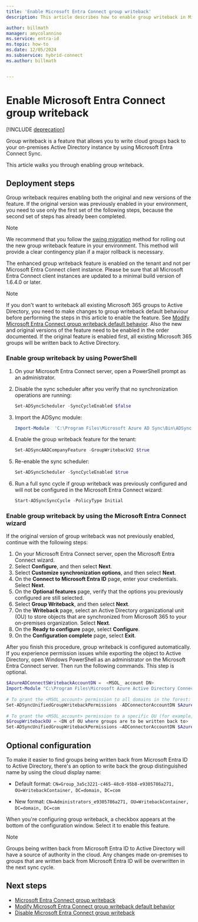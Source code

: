 ```yaml
---
title: 'Enable Microsoft Entra Connect group writeback'
description: This article describes how to enable group writeback in Microsoft Entra Connect by using PowerShell and a wizard.

author: billmath
manager: amycolannino
ms.service: entra-id
ms.topic: how-to
ms.date: 12/05/2024
ms.subservice: hybrid-connect
ms.author: billmath


---
```


# Enable Microsoft Entra Connect group writeback 

[!INCLUDE [deprecation](~/includes/gwb-v2-deprecation.md)]

Group writeback is a feature that allows you to write cloud groups back to your on-premises Active Directory instance by using Microsoft Entra Connect Sync. 

This article walks you through enabling group writeback. 

 
## Deployment steps 

Group writeback requires enabling both the original and new versions of the feature. If the original version was previously enabled in your environment, you need to use only the first set of the following steps, because the second set of steps has already been completed. 
 
> [!NOTE] 
> We recommend that you follow the [swing migration](how-to-upgrade-previous-version.md#swing-migration) method for rolling out the new group writeback feature in your environment. This method will provide a clear contingency plan if a major rollback is necessary. 
>
>The enhanced group writeback feature is enabled on the tenant and not per Microsoft Entra Connect client instance. Please be sure that all Microsoft Entra Connect client instances are updated to a minimal build version of 1.6.4.0 or later.

> [!NOTE]
> If you don't want to writeback all existing Microsoft 365 groups to Active Directory, you need to make changes to group writeback default behaviour before performing the steps in this article to enable the feature. See [Modify Microsoft Entra Connect group writeback default behavior](how-to-connect-modify-group-writeback.md).
> Also the new and original versions of the feature need to be enabled in the order documented. If the original feature is enabled first, all existing Microsoft 365 groups will be written back to Active Directory.

### Enable group writeback by using PowerShell 

1. On your Microsoft Entra Connect server, open a PowerShell prompt as an administrator. 
2. Disable the sync scheduler after you verify that no synchronization operations are running: 

   ``` PowerShell 
   Set-ADSyncScheduler -SyncCycleEnabled $false  
   ``` 
3. Import the ADSync module:

   ``` PowerShell 
   Import-Module  'C:\Program Files\Microsoft Azure AD Sync\Bin\ADSync\ADSync.psd1' 
   ``` 
4. Enable the group writeback feature for the tenant:

   ``` PowerShell 
   Set-ADSyncAADCompanyFeature -GroupWritebackV2 $true 
   ``` 
5. Re-enable the sync scheduler:

   ``` PowerShell 
   Set-ADSyncScheduler -SyncCycleEnabled $true  
   ``` 
6. Run a full sync cycle if group writeback was previously configured and will not be configured in the ⁠Microsoft Entra Connect wizard:
   ``` PowerShell 
   Start-ADSyncSyncCycle -PolicyType Initial
   ``` 


<a name='enable-group-writeback-by-using-the-azure-ad-connect-wizard-'></a>

### Enable group writeback by using the Microsoft Entra Connect wizard 
If the original version of group writeback was not previously enabled, continue with the following steps: 

1. On your Microsoft Entra Connect server, open the Microsoft Entra Connect wizard.
2. Select **Configure**, and then select **Next**. 
3. Select **Customize synchronization options**, and then select **Next**. 
4. On the **Connect to Microsoft Entra ID** page, enter your credentials. Select **Next**. 
5. On the **Optional features** page, verify that the options you previously configured are still selected. 
6. Select **Group Writeback**, and then select **Next**. 
7. On the **Writeback** page, select an Active Directory organizational unit (OU) to store objects that are synchronized from Microsoft 365 to your on-premises organization. Select **Next**. 
8. On the **Ready to configure** page, select **Configure**. 
9. On the **Configuration complete** page, select **Exit**. 

After you finish this procedure, group writeback is configured automatically. If you experience permission issues while exporting the object to Active Directory, open Windows PowerShell as an administrator on the Microsoft Entra Connect server. Then run the following commands. This step is optional. 
 
``` PowerShell 
$AzureADConnectSWritebackAccountDN =  <MSOL_ account DN> 
Import-Module "C:\Program Files\Microsoft Azure Active Directory Connect\AdSyncConfig\AdSyncConfig.psm1" 
 
# To grant the <MSOL_account> permission to all domains in the forest: 
Set-ADSyncUnifiedGroupWritebackPermissions -ADConnectorAccountDN $AzureADConnectSWritebackAccountDN 
 
# To grant the <MSOL_account> permission to a specific OU (for example, the OU chosen to write back Office 365 groups to): 
$GroupWritebackOU = <DN of OU where groups are to be written back to> 
Set-ADSyncUnifiedGroupWritebackPermissions –ADConnectorAccountDN $AzureADConnectSWritebackAccountDN -ADObjectDN $GroupWritebackOU 
``` 

## Optional configuration 

To make it easier to find groups being written back from Microsoft Entra ID to Active Directory, there's an option to write back the group distinguished name by using the cloud display name: 

- Default format: 
`CN=Group_3a5c3221-c465-48c0-95b8-e9305786a271, OU=WritebackContainer, DC=domain, DC=com`  

- New format: 
`CN=Administrators_e9305786a271, OU=WritebackContainer, DC=domain, DC=com`  

When you're configuring group writeback, a checkbox appears at the bottom of the configuration window. Select it to enable this feature. 

> [!NOTE]
> Groups being written back from Microsoft Entra ID to Active Directory will have a source of authority in the cloud. Any changes made on-premises to groups that are written back from Microsoft Entra ID will be overwritten in the next sync cycle. 

## Next steps 

- [Microsoft Entra Connect group writeback](how-to-connect-group-writeback-v2.md) 
- [Modify Microsoft Entra Connect group writeback default behavior](how-to-connect-modify-group-writeback.md) 
- [Disable Microsoft Entra Connect group writeback](how-to-connect-group-writeback-disable.md) 

